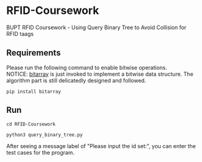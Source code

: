 # RFID-Coursework
BUPT RFID Coursework - Using Query Binary Tree to Avoid Collision for RFID taags

## Requirements
Please run the following command to enable bitwise operations.  
NOTICE: [bitarray](https://pypi.org/project/bitarray/) is just invoked to implement a bitwise data structure. The algorithm part is still delicatedly designed and followed.
```commandline
pip install bitarray
```

## Run
```commandline
cd RFID-Coursework

python3 query_binary_tree.py
```
After seeing a message label of "Please input the id set:", you can enter the test cases for the program.
